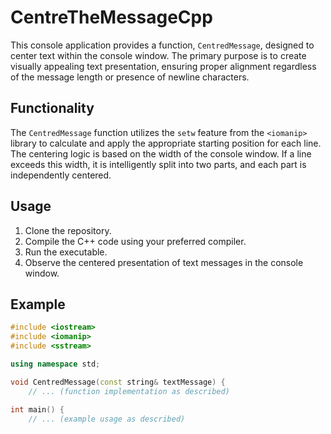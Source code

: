 # CentreTheMessageCpp

This console application provides a function, `CentredMessage`, designed to center text within the console window. The primary purpose is to create visually appealing text presentation, ensuring proper alignment regardless of the message length or presence of newline characters.

## Functionality

The `CentredMessage` function utilizes the `setw` feature from the `<iomanip>` library to calculate and apply the appropriate starting position for each line. The centering logic is based on the width of the console window. If a line exceeds this width, it is intelligently split into two parts, and each part is independently centered.

## Usage

1. Clone the repository.
2. Compile the C++ code using your preferred compiler.
3. Run the executable.
4. Observe the centered presentation of text messages in the console window.

## Example

```cpp
#include <iostream>
#include <iomanip>
#include <sstream>

using namespace std;

void CentredMessage(const string& textMessage) {
    // ... (function implementation as described)

int main() {
    // ... (example usage as described)
